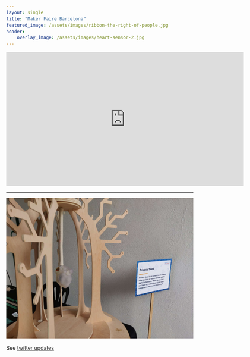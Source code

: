 ```yaml
---
layout: single
title: "Maker Faire Barcelona"
featured_image: /assets/images/ribbon-the-right-of-people.jpg
header:
    overlay_image: /assets/images/heart-sensor-2.jpg
---
```


<!--more-->

<iframe width="640" height="360" src="https://www.youtube.com/embed/_uMLzgLZ-Tg" frameborder="0" allow="accelerometer; autoplay; encrypted-media; gyroscope; picture-in-picture" allowfullscreen></iframe>

<hr>

![Privacy Seed at Maker Faire Barcelona](/assets/images/privacy-seed-MakerFaire-Barcelona.jpg)

See [twitter updates](https://twitter.com/SeedPrivacy/status/1180444230994538496)

